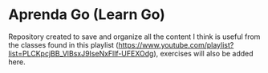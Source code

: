 # Aprenda Go (Learn Go)  

Repository created to save and organize all the content I think is useful from the classes found in this playlist (https://www.youtube.com/playlist?list=PLCKpcjBB_VlBsxJ9IseNxFllf-UFEXOdg), exercises will also be added here.